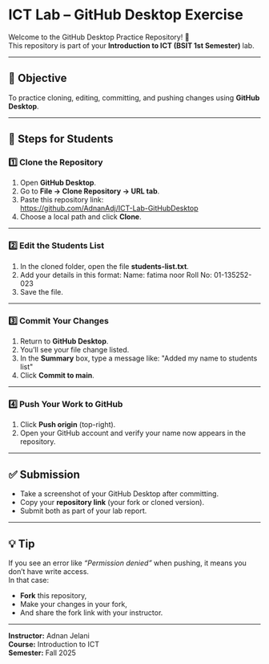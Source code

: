 # ICT Lab – GitHub Desktop Exercise

Welcome to the GitHub Desktop Practice Repository! 👋  
This repository is part of your **Introduction to ICT (BSIT 1st Semester)** lab.

---

## 🧭 Objective
To practice cloning, editing, committing, and pushing changes using **GitHub Desktop**.

---

## 🧪 Steps for Students

### 1️⃣ Clone the Repository
1. Open **GitHub Desktop**.
2. Go to **File → Clone Repository → URL tab**.
3. Paste this repository link:  
https://github.com/AdnanAdj/ICT-Lab-GitHubDesktop
4. Choose a local path and click **Clone**.

---

### 2️⃣ Edit the Students List
1. In the cloned folder, open the file **students-list.txt**.
2. Add your details in this format:
Name: fatima noor
Roll No: 01-135252-023
3. Save the file.

---

### 3️⃣ Commit Your Changes
1. Return to **GitHub Desktop**.
2. You’ll see your file change listed.
3. In the **Summary** box, type a message like: "Added my name to students list"
4. Click **Commit to main**.

---

### 4️⃣ Push Your Work to GitHub
1. Click **Push origin** (top-right).
2. Open your GitHub account and verify your name now appears in the repository.

---

## ✅ Submission
- Take a screenshot of your GitHub Desktop after committing.
- Copy your **repository link** (your fork or cloned version).
- Submit both as part of your lab report.

---

## 💡 Tip
If you see an error like *“Permission denied”* when pushing, it means you don’t have write access.  
In that case:
- **Fork** this repository,  
- Make your changes in your fork,  
- And share the fork link with your instructor.

---

**Instructor:** Adnan Jelani  
**Course:** Introduction to ICT  
**Semester:** Fall 2025  